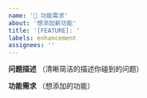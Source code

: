 ```yaml
---
name: '🚀 功能需求'
about: '想添加新功能'
title: '[FEATURE]: '
labels: enhancement
assignees: ''
---
```


**问题描述**
（清晰简洁的描述你碰到的问题）

**功能需求**
（想添加的功能）
